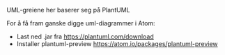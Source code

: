 UML-greiene her baserer seg på PlantUML

For å få fram ganske digge uml-diagrammer i Atom:
- Last ned .jar fra https://plantuml.com/download
- Installer plantuml-preview https://atom.io/packages/plantuml-preview
